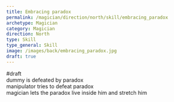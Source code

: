 ```yaml
---
title: Embracing paradox
permalink: /magician/direction/north/skill/embracing_paradox
archetype: Magician
category: Magician
direction: North
type: Skill
type_general: Skill
image: /images/back/embracing_paradox.jpg
draft: true
---
```

#draft   
dummy is defeated by paradox  
manipulator tries to defeat paradox  
magician lets the paradox live inside him and stretch him
